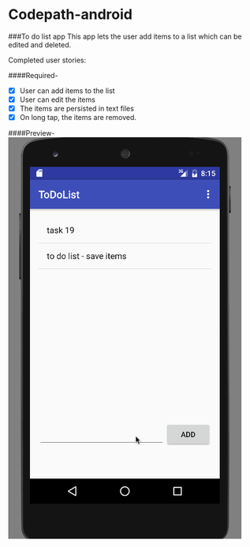 # Codepath-android

###To do list app
This app lets the user add items to a list which can be edited and deleted.

Completed user stories:

####Required-
- [x] User can add items to the list
- [x] User can edit the items
- [x] The items are persisted in text files
- [x] On long tap, the items are removed.
 
####Preview-
![alt tag](https://github.com/aparnarsjain/Codepath-android/blob/master/Project0ToDoList.gif)
